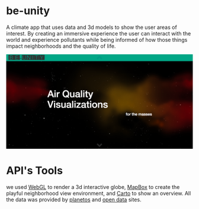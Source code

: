 # be-unity
A climate app that uses data and 3d models to show the user areas of interest. By creating an immersive experience the user can interact with the world and experience pollutants while being informed of how those things impact neighborhoods and the quality of life. 

![](buity.png)

# API's Tools
we used [WebGL](https://www.chromeexperiments.com/globe) to render a 3d interactive globe, [MapBox](https://www.mapbox.com) to create the playful neighborhood view environment, and [Carto](https://carto.com) to show an overview. All the data was provided by [planetos](https://planetos.com) and [open data](https://data.ca.gov) sites.
